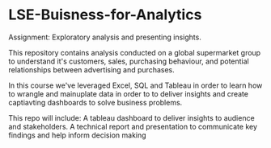 # LSE-Buisness-for-Analytics
Assignment: Exploratory analysis and presenting insights.

This repository contains analysis conducted on a global supermarket group to understand it's customers,
sales, purchasing behaviour, and potential relationships between advertising and purchases. 

In this course we've leveraged Excel, SQL and Tableau in order to learn how to wrangle and mainuplate data 
in order to to deliver insights and create captiavting dashboards to solve business problems.

This repo will include:
A tableau dashboard to deliver insights to audience and stakeholders.
A technical report and presentation to communicate key findings and help inform decision making
